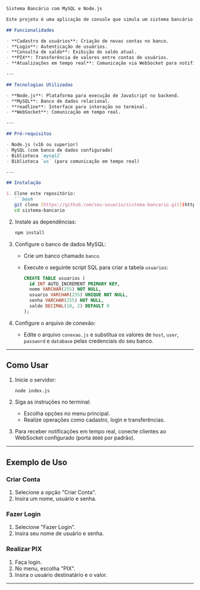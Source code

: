 

```markdown
Sistema Bancário com MySQL e Node.js

Este projeto é uma aplicação de console que simula um sistema bancário com funcionalidades básicas, como criação de contas, login, consulta de saldo e transferências via PIX. O sistema utiliza **Node.js** para o backend e **MySQL** como banco de dados.

## Funcionalidades

- **Cadastro de usuários**: Criação de novas contas no banco.
- **Login**: Autenticação de usuários.
- **Consulta de saldo**: Exibição do saldo atual.
- **PIX**: Transferência de valores entre contas de usuários.
- **Atualizações em tempo real**: Comunicação via WebSocket para notificar transações (opcional).

---

## Tecnologias Utilizadas

- **Node.js**: Plataforma para execução de JavaScript no backend.
- **MySQL**: Banco de dados relacional.
- **readline**: Interface para interação no terminal.
- **WebSocket**: Comunicação em tempo real.

---

## Pré-requisitos

- Node.js (v16 ou superior)
- MySQL (com banco de dados configurado)
- Biblioteca `mysql2`
- Biblioteca `ws` (para comunicação em tempo real)

---

## Instalação

1. Clone este repositório:
   ```bash
   git clone [https://github.com/seu-usuario/sistema-bancario.git](https://github.com/JvitorAfb2004/sistemabancario)
   cd sistema-bancario
   ```

2. Instale as dependências:
   ```bash
   npm install
   ```

3. Configure o banco de dados MySQL:
   - Crie um banco chamado `banco`.
   - Execute o seguinte script SQL para criar a tabela `usuarios`:

     ```sql
     CREATE TABLE usuarios (
       id INT AUTO_INCREMENT PRIMARY KEY,
       nome VARCHAR(255) NOT NULL,
       usuario VARCHAR(255) UNIQUE NOT NULL,
       senha VARCHAR(255) NOT NULL,
       saldo DECIMAL(10, 2) DEFAULT 0
     );
     ```

4. Configure o arquivo de conexão:
   - Edite o arquivo `conexao.js` e substitua os valores de `host`, `user`, `password` e `database` pelas credenciais do seu banco.

---

## Como Usar

1. Inicie o servidor:
   ```bash
   node index.js
   ```

2. Siga as instruções no terminal:
   - Escolha opções no menu principal.
   - Realize operações como cadastro, login e transferências.

3. Para receber notificações em tempo real, conecte clientes ao WebSocket configurado (porta `8080` por padrão).

---

## Exemplo de Uso

### Criar Conta
1. Selecione a opção "Criar Conta".
2. Insira um nome, usuário e senha.

### Fazer Login
1. Selecione "Fazer Login".
2. Insira seu nome de usuário e senha.

### Realizar PIX
1. Faça login.
2. No menu, escolha "PIX".
3. Insira o usuário destinatário e o valor.


---
